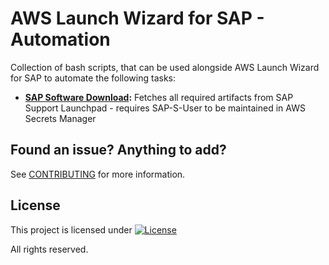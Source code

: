 # AWS Launch Wizard for SAP - Automation

Collection of bash scripts, that can be used alongside AWS Launch Wizard for SAP to automate the following tasks:

- **[SAP Software Download](software_download/):** Fetches all required artifacts from SAP Support Launchpad - requires SAP-S-User to be maintained in AWS Secrets Manager

## Found an issue? Anything to add?

See [CONTRIBUTING](CONTRIBUTING.md) for more information.

## License

This project is licensed under  [![License](https://img.shields.io/badge/License-Apache_2.0-blue.svg)](.LICENSE)
  
All rights reserved.
